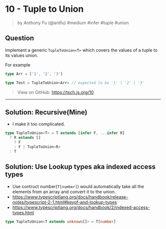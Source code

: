# 10 - Tuple to Union
> by Anthony Fu (@antfu) #medium #infer #tuple #union

## Question

Implement a generic `TupleToUnion<T>` which covers the values of a tuple to its values union.

For example

```ts
type Arr = ['1', '2', '3']

type Test = TupleToUnion<Arr> // expected to be '1' | '2' | '3'
```

> View on GitHub: https://tsch.js.org/10

---

## Solution: Recursive(Mine)
- I make it too complicated.
```ts
type TupleToUnion<T> = T extends [infer F, ...infer R]
  ? R extends []
    ? F
    : F | TupleToUnion<R>
  : T
```

## Solution: Use Lookup types aka indexed access types

- Use contruct number(`T[number]`) would automatically take all the elements from an array and convert it to the union.
- https://www.typescriptlang.org/docs/handbook/release-notes/typescript-2-1.html#keyof-and-lookup-types
- https://www.typescriptlang.org/docs/handbook/2/indexed-access-types.html

```ts
type TupleToUnion<T extends unknown[]> = T[number]
```
